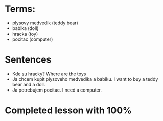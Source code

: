 # Terms:
* plysovy medvedik (teddy bear)
* babika (doll)
* hracka (toy)
* pocitac (computer)

# Sentences 
* Kde su hracky?  Where are the toys
* Ja chcem kupit plysoveho medvedika a babiku. I want to buy a teddy bear and a doll.
* Ja potrebujem pocitac. I need a computer.

# Completed lesson with 100% 
